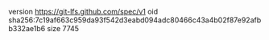 version https://git-lfs.github.com/spec/v1
oid sha256:7c19af663c959da93f542d3eabd094adc80466c43a4b02f87e92afbb332ae1b6
size 7745
